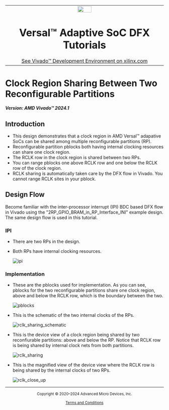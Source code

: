 <table class="sphinxhide" width="100%">
 <tr width="100%">
    <td align="center"><img src="https://github.com/Xilinx/Image-Collateral/blob/main/xilinx-logo.png?raw=true" width="30%"/><h1>Versal™ Adaptive SoC DFX Tutorials</h1>
    <a href="https://www.xilinx.com/products/design-tools/vivado.html">See Vivado™ Development Environment on xilinx.com</a>
    </td>
 </tr>
</table>

# Clock Region Sharing Between Two Reconfigurable Partitions

***Version: AMD Vivado&trade; 2024.1***

## Introduction

- This design demonstrates that a clock region in AMD Versal&trade; adapative SoCs can be shared among multiple reconfigurable partitions (RP).
- Reconfigurable partition pblocks both having internal clocking resources can share one clock region.
- The RCLK row in the clock region is shared between two RPs.
- You can range pblocks one above RCLK row and one below the RCLK row of the clock region.
- RCLK sharing is automatically taken care by the DFX flow in Vivado. You cannot range RCLK sites in your pblock.

## Design Flow

Become familiar with the inter-processor interrupt (IPI) BDC based DFX flow in Vivado using the "2RP_GPIO_BRAM_in_RP_Interface_INI" example design. The same design flow is used in this tutorial.

### IPI

- There are two RPs in the design.
- Both RPs have internal clocking resources.

  ![ipi](./images/ipi.png)

### Implementation

- These are the pblocks used for implementation. As you can see, pblocks for the two reconfigurable partitions share one clock region, above and below the RCLK row, which is the boundary between the two.

  ![pblocks](./images/pblocks.png)

- This is the schematic of the two internal clocks of the RPs.

  ![rclk_sharing_schematic](./images/rclk_sharing_schematic.PNG)

- This is the device view of a clock region being shared by two reconfiurable partitions: above and below the RP. Notice that RCLK row is being shared by internal clock nets from both partitions.

  ![rclk_sharing](./images/rclk_sharing.PNG)

- This is the magnified view of the device view where the RCLK row is being shared by the internal clocks of two RPs.

  ![rclk_close_up](./images/rclk_close_up.PNG)

<hr class="sphinxhide"></hr>

<p class="sphinxhide" align="center"><sub>Copyright © 2020–2024 Advanced Micro Devices, Inc.</sub></p>

<p class="sphinxhide" align="center"><sup><a href="https://www.amd.com/en/corporate/copyright">Terms and Conditions</a></sup></p>
